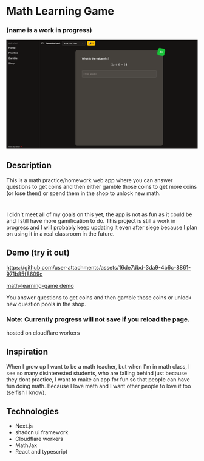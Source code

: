 # Math Learning Game
### (name is a work in progress)
![alt text](https://github.com/StubblyCamera52/math-learning-game/blob/main/screenshot.png?raw=true)

## Description
This is a math practice/homework web app where you can answer questions to get coins and then either gamble those coins to get more coins (or lose them) or spend them in the shop to unlock new math.
#
I didn't meet all of my goals on this yet, the app is not as fun as it could be and I still have more gamification to do.
This project is still a work in progress and I will probably keep updating it even after siege because I plan on using it in a real classroom in the future.

## Demo (try it out)

https://github.com/user-attachments/assets/16de7dbd-3da9-4b6c-8861-971b85f8609c

[math-learning-game demo](https://math-learning-game.yellowlion228.workers.dev/)
  
You answer questions to get coins and then gamble those coins or unlock new question pools in the shop.
### Note: Currently progress will not save if you reload the page.
hosted on cloudflare workers

## Inspiration
When I grow up I want to be a math teacher, but when I'm in math class, I see so many disinterested students, who are falling behind just because they dont practice, I want to make an app for fun so that people can have fun doing math. Because I love math and I want other people to love it too (selfish I know).

## Technologies
- Next.js
- shadcn ui framework
- Cloudflare workers
- MathJax
- React and typescript
